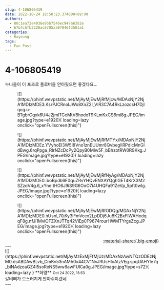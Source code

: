 ```yaml
---
slug: 4-106805419
date: 2022-10-24 18:50:23.374000+09:00
authors:
  - 80c1ea72e4936e9bb7546ec947a6382e
  - 67b4c6fb2220ac6705aa97046f3503a1
categories:
  - Hayoung
tags:
  - Fan Post
---
```


# 4-106805419

<div class="post-container" markdown="1">
<div class="content-container md-sidebar__scrollwrap" markdown="1">

누나들이 이 포즈로 플로버들 안아줬으면 좋겠다요…
<figure markdown="1">
![](https://phinf.wevpstatic.net/MjAyMjEwMjRfMjcw/MDAxNjY2NjA1MDIzMDE3.KsrPJCRnoIJWo8XnZ2I_VIR3C7A4RkLzozcsH7Djlqog.u-BTgbrCqxk6U4J2jmlTGcMtV8hodoT9KLmKxCS6mi8g.JPEG/image.jpg?type=e1920){ loading=lazy onclick="openFullscreen(this)"}
</figure>

<figure markdown="1">
![](https://phinf.wevpstatic.net/MjAyMjEwMjRfMTYx/MDAxNjY2NjA1MDIzMDEz.YVyhoEl3W5l8Vno1znEUUmr8QvbegIIRPdicMnGldBwg.6rqPpga_RlrNZcDcPy2QpyB0Mlw5F_bBhzotRW0R9Kkg.JPEG/image.jpg?type=e1920){ loading=lazy onclick="openFullscreen(this)"}
</figure>

<figure markdown="1">
![](https://phinf.wevpstatic.net/MjAyMjEwMjRfNyAg/MDAxNjY2NjA1MDIzMDE0.iboBpdb6F0quZRvYHQvENXAYQghGET4KrX3M2SZzdV4g.6_xYneItHO6J9iS9G6OoO7i4UHQFa91ZeVp_5pft0wIg.JPEG/image.jpg?type=e1920){ loading=lazy onclick="openFullscreen(this)"}
</figure>

<figure markdown="1">
![](https://phinf.wevpstatic.net/MjAyMjEwMjRfODQg/MDAxNjY2NjA1MDIzMDE0.hUsnL70jKy3lFmVcex2LpDDj6Ju8K2BxFIWAHodqqF8g.nfJi1MviOFZXnJTTq42ViEp0F9674rourHWMTYrgsZcg.JPEG/image.jpg?type=e1920){ loading=lazy onclick="openFullscreen(this)"}
</figure>


</div>
</div>

<div style="text-align: right;" markdown="1">
<a href="https://weverse.io/fromis9/fanpost/4-106805419" style="text-align: right;">:material-share:{.big-emoji}</a>
</div>
---

<div class="comments-container md-sidebar__scrollwrap" markdown="1">
<div class="comment" markdown="1">
<div class='id-container' markdown="1">
![](https://phinf.wevpstatic.net/MjAyMzExMjFfMjUz/MDAxNzAwNTQzODEzNjM0.dsABDAwBLvb_CmKv53nAMh0x44CV1NvJRUsHloAtzVEg.spqUAHYle7q_biNAdzoaGZ4l5soReNS5ww6awFUlCa0g.JPEG/image.jpg?type=s72){ loading=lazy }
**<span class="artist">하영</span>** <small>Oct 24 2022, 18:53</small><br>
</div>
<div class='comment-body' markdown="1">
갈비뼈가 으스러지게 안아줘야겠네
</div>
</div>
</div>
---
